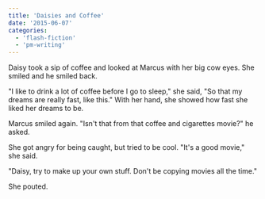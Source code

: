 ```yaml
---
title: 'Daisies and Coffee'
date: '2015-06-07'
categories:
  - 'flash-fiction'
  - 'pm-writing'
---
```


Daisy took a sip of coffee and looked at Marcus with her big cow eyes. She
smiled and he smiled back.

<!-- truncate -->


"I like to drink a lot of coffee before I go to sleep," she said, "So that my
dreams are really fast, like this." With her hand, she showed how fast she liked
her dreams to be.

Marcus smiled again. "Isn't that from that coffee and cigarettes movie?" he
asked.

She got angry for being caught, but tried to be cool. "It's a good movie," she
said.

"Daisy, try to make up your own stuff. Don't be copying movies all the time."

She pouted.
